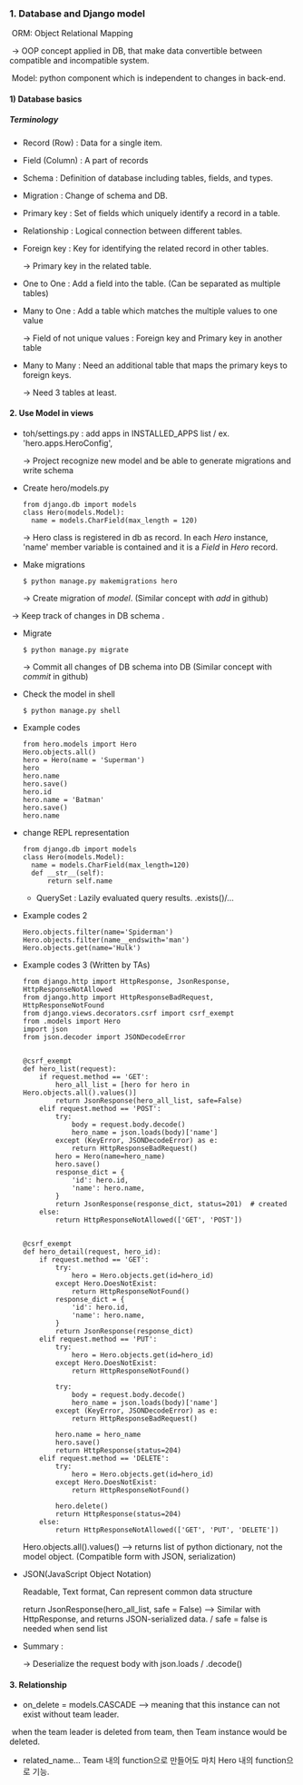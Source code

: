 ### 1. Database and Django model

​	ORM: Object Relational Mapping

​	-> OOP concept applied in DB, that make data convertible between compatible and incompatible system.

​	Model: python component which is independent to changes in back-end.



####  1) Database basics

##### 	Terminology

  - Record (Row) : Data for a single item.

  - Field (Column) : A part of records

  - Schema : Definition of database including tables, fields, and types.

  - Migration : Change of schema and DB.

  - Primary key : Set of fields which uniquely identify a record in a table.

  - Relationship : Logical connection between different tables.

  - Foreign key : Key for identifying the related record in other tables.

    -> Primary key in the related table.

- One to One : Add a field into the table. (Can be separated as multiple tables)

- Many to One : Add a table which matches the multiple values to one value 

  -> Field of not unique values : Foreign key and Primary key in another table

- Many to Many : Need an additional table that maps the primary keys to foreign keys.

  -> Need 3 tables at least.

#### 2. Use Model in views

- toh/settings.py : add apps in INSTALLED_APPS list / ex. 'hero.apps.HeroConfig',

  -> Project recognize new model and be able to generate migrations and write schema

- Create hero/models.py

  ```
  from django.db import models
  class Hero(models.Model):
  	name = models.CharField(max_length = 120)
  ```

  -> Hero class is registered in db as record. In each *Hero* instance, 'name' member variable is contained and it is a *Field* in *Hero* record.

- Make migrations

  ```
  $ python manage.py makemigrations hero
  ```

  -> Create migration of *model*.​	(Similar concept with *add* in github)

​	-> Keep track of changes in DB schema .

- Migrate

  ```
  $ python manage.py migrate
  ```

  -> Commit all changes of DB schema into DB (Similar concept with *commit* in github)

- Check the model in shell

  ```
  $ python manage.py shell
  ```

- Example codes

  ```
  from hero.models import Hero
  Hero.objects.all()
  hero = Hero(name = 'Superman')
  hero
  hero.name
  hero.save()
  hero.id
  hero.name = 'Batman'
  hero.save()
  hero.name
  ```

- change REPL representation

  ```
  from django.db import models
  class Hero(models.Model):
  	name = models.CharField(max_length=120)
  	def __str__(self):
  		return self.name
  ```

  - QuerySet : Lazily evaluated query results. .exists()/...

- Example codes 2

  ```
  Hero.objects.filter(name='Spiderman')
  Hero.objects.filter(name__endswith='man')
  Hero.objects.get(name='Hulk')
  ```

- Example codes 3 (Written by TAs)

  ```
  from django.http import HttpResponse, JsonResponse, HttpResponseNotAllowed
  from django.http import HttpResponseBadRequest, HttpResponseNotFound
  from django.views.decorators.csrf import csrf_exempt
  from .models import Hero
  import json
  from json.decoder import JSONDecodeError
  
  
  @csrf_exempt
  def hero_list(request):
      if request.method == 'GET':
          hero_all_list = [hero for hero in Hero.objects.all().values()]
          return JsonResponse(hero_all_list, safe=False)
      elif request.method == 'POST':
          try:
              body = request.body.decode()
              hero_name = json.loads(body)['name']
          except (KeyError, JSONDecodeError) as e:
              return HttpResponseBadRequest()
          hero = Hero(name=hero_name)
          hero.save()
          response_dict = {
              'id': hero.id,
              'name': hero.name,
          }
          return JsonResponse(response_dict, status=201)  # created
      else:
          return HttpResponseNotAllowed(['GET', 'POST'])
  
  
  @csrf_exempt
  def hero_detail(request, hero_id):
      if request.method == 'GET':
          try:
              hero = Hero.objects.get(id=hero_id)
          except Hero.DoesNotExist:
              return HttpResponseNotFound()
          response_dict = {
              'id': hero.id,
              'name': hero.name,
          }
          return JsonResponse(response_dict)
      elif request.method == 'PUT':
          try:
              hero = Hero.objects.get(id=hero_id)
          except Hero.DoesNotExist:
              return HttpResponseNotFound()
  
          try:
              body = request.body.decode()
              hero_name = json.loads(body)['name']
          except (KeyError, JSONDecodeError) as e:
              return HttpResponseBadRequest()
  
          hero.name = hero_name
          hero.save()
          return HttpResponse(status=204)
      elif request.method == 'DELETE':
          try:
              hero = Hero.objects.get(id=hero_id)
          except Hero.DoesNotExist:
              return HttpResponseNotFound()
  
          hero.delete()
          return HttpResponse(status=204)
      else:
          return HttpResponseNotAllowed(['GET', 'PUT', 'DELETE'])
  
  ```

  Hero.objects.all().values() --> returns list of python dictionary, not the model object. (Compatible form with JSON, serialization)

- JSON(JavaScript Object Notation)

  Readable, Text format, Can represent common data structure

  return JsonResponse(hero_all_list, safe = False) --> Similar with HttpResponse, and returns JSON-serialized data. / safe = false is needed when send list

- Summary :

  -> Deserialize the request body with json.loads / .decode() 

#### 3. Relationship

- on_delete = models.CASCADE --> meaning that this instance can not exist without team leader.

​			when the team leader is deleted from team, then Team instance would be deleted.

- related_name... Team 내의 function으로 만들어도 마치 Hero 내의 function으로 기능. 